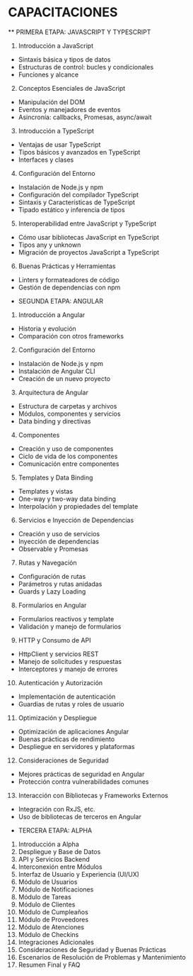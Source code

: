 # CAPACITACIONES

** PRIMERA ETAPA: JAVASCRIPT Y TYPESCRIPT

1. Introducción a JavaScript
- Sintaxis básica y tipos de datos
- Estructuras de control: bucles y condicionales
- Funciones y alcance

2. Conceptos Esenciales de JavaScript
- Manipulación del DOM
- Eventos y manejadores de eventos
- Asincronía: callbacks, Promesas, async/await

3. Introducción a TypeScript
- Ventajas de usar TypeScript
- Tipos básicos y avanzados en TypeScript
- Interfaces y clases

4. Configuración del Entorno
- Instalación de Node.js y npm
- Configuración del compilador TypeScript
- Sintaxis y Características de TypeScript
- Tipado estático y inferencia de tipos

5. Interoperabilidad entre JavaScript y TypeScript
- Cómo usar bibliotecas JavaScript en TypeScript
- Tipos any y unknown
- Migración de proyectos JavaScript a TypeScript

6. Buenas Prácticas y Herramientas
- Linters y formateadores de código
- Gestión de dependencias con npm
 
* SEGUNDA ETAPA: ANGULAR

1. Introducción a Angular
- Historia y evolución
- Comparación con otros frameworks

2. Configuración del Entorno
- Instalación de Node.js y npm
- Instalación de Angular CLI
- Creación de un nuevo proyecto

3. Arquitectura de Angular
- Estructura de carpetas y archivos
- Módulos, componentes y servicios
- Data binding y directivas

4. Componentes
- Creación y uso de componentes
- Ciclo de vida de los componentes
- Comunicación entre componentes

5. Templates y Data Binding
- Templates y vistas
- One-way y two-way data binding
- Interpolación y propiedades del template

6. Servicios e Inyección de Dependencias
- Creación y uso de servicios
- Inyección de dependencias
- Observable y Promesas

7. Rutas y Navegación
- Configuración de rutas
- Parámetros y rutas anidadas
- Guards y Lazy Loading

8. Formularios en Angular
- Formularios reactivos y template
- Validación y manejo de formularios

9. HTTP y Consumo de API
- HttpClient y servicios REST
- Manejo de solicitudes y respuestas
- Interceptores y manejo de errores

10. Autenticación y Autorización
- Implementación de autenticación
- Guardias de rutas y roles de usuario

11. Optimización y Despliegue
- Optimización de aplicaciones Angular
- Buenas prácticas de rendimiento
- Despliegue en servidores y plataformas

12. Consideraciones de Seguridad
- Mejores prácticas de seguridad en Angular
- Protección contra vulnerabilidades comunes

13. Interacción con Bibliotecas y Frameworks Externos
- Integración con RxJS, etc.
- Uso de bibliotecas de terceros en Angular
 
* TERCERA ETAPA: ALPHA

1. Introducción a Alpha
2. Despliegue y Base de Datos
3. API y Servicios Backend
4. Interconexión entre Módulos
5. Interfaz de Usuario y Experiencia (UI/UX)
6. Módulo de Usuarios
7. Módulo de Notificaciones
8. Módulo de Tareas
9. Módulo de Clientes
10. Módulo de Cumpleaños
11. Módulo de Proveedores
12. Módulo de Atenciones
13. Módulo de Checkins
14. Integraciones Adicionales
15. Consideraciones de Seguridad y Buenas Prácticas
16. Escenarios de Resolución de Problemas y Mantenimiento
17. Resumen Final y FAQ
